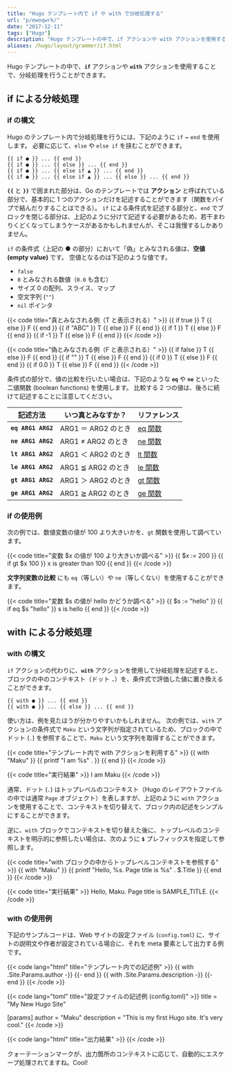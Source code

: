 ```yaml
---
title: "Hugo テンプレート内で if や with で分岐処理する"
url: "p/ewoqwrk/"
date: "2017-12-11"
tags: ["Hugo"]
description: "Hugo テンプレートの中で、if アクションや with アクションを使用することで、分岐処理を行うことができます。"
aliases: /hugo/layout/grammer/if.html
---
```


Hugo テンプレートの中で、__`if`__ アクションや __`with`__ アクションを使用することで、分岐処理を行うことができます。

if による分岐処理
----

### if の構文

Hugo のテンプレート内で分岐処理を行うには、下記のように `if` ~ `end` を使用します。
必要に応じて、`else` や `else if` を挟むことができます。

```
{{ if ● }} ... {{ end }}
{{ if ● }} ... {{ else }} ... {{ end }}
{{ if ● }} ... {{ else if ▲ }} ... {{ end }}
{{ if ● }} ... {{ else if ▲ }} ... {{ else }} ... {{ end }}
```

__`{{`__ と __`}}`__ で囲まれた部分は、Go のテンプレートでは __アクション__ と呼ばれている部分で、基本的に 1 つのアクションだけを記述することができます（関数をパイプで結んだりすることはできる）。
`if` による条件式を記述する部分と、`end` でブロックを閉じる部分は、上記のように分けて記述する必要があるため、若干まわりくどくなってしまうケースがあるかもしれませんが、そこは我慢するしかありません。

`if` の条件式（上記の ● の部分）において「偽」とみなされる値は、__空値 (empty value)__ です。
空値となるのは下記のような値です。

* `false`
* `0` とみなされる数値（`0.0` も含む）
* サイズ 0 の配列、スライス、マップ
* 空文字列 (`""`)
* `nil` ポインタ

{{< code title="真とみなされる例（T と表示される）" >}}
{{ if true  }} T {{ else }} F {{ end }}
{{ if "ABC" }} T {{ else }} F {{ end }}
{{ if 1     }} T {{ else }} F {{ end }}
{{ if -1    }} T {{ else }} F {{ end }}
{{< /code >}}

{{< code title="偽とみなされる例（F と表示される）" >}}
{{ if false }} T {{ else }} F {{ end }}
{{ if ""    }} T {{ else }} F {{ end }}
{{ if 0     }} T {{ else }} F {{ end }}
{{ if 0.0   }} T {{ else }} F {{ end }}
{{< /code >}}

条件式の部分で、値の比較を行いたい場合は、下記のような __`eq`__ や __`ne`__ といった二値関数 (boolean functions) を使用します。
比較する 2 つの値は、後ろに続けて記述することに注意してください。

| 記述方法 | いつ真とみなすか？ | リファレンス |
| ---- | ---- | ---- |
| __`eq ARG1 ARG2`__ | ARG1 ＝ ARG2 のとき | [eq 関数](https://gohugo.io/functions/eq/) |
| __`ne ARG1 ARG2`__ | ARG1 ≠ ARG2 のとき | [ne 関数](https://gohugo.io/functions/ne/) |
| __`lt ARG1 ARG2`__ | ARG1 ＜ ARG2 のとき | [lt 関数](https://gohugo.io/functions/lt/) |
| __`le ARG1 ARG2`__ | ARG1 ≦ ARG2 のとき | [le 関数](https://gohugo.io/functions/le/) |
| __`gt ARG1 ARG2`__ | ARG1 ＞ ARG2 のとき | [gt 関数](https://gohugo.io/functions/gt/) |
| __`ge ARG1 ARG2`__ | ARG1 ≧ ARG2 のとき | [ge 関数](https://gohugo.io/functions/ge/) |

### if の使用例

次の例では、数値変数の値が 100 より大きいかを、`gt` 関数を使用して調べています。

{{< code title="変数 $x の値が 100 より大きいか調べる" >}}
{{ $x := 200 }}
{{ if gt $x 100 }}
  x is greater than 100
{{ end }}
{{< /code >}}

__文字列変数の比較__ にも `eq`（等しい）や `ne`（等しくない）を使用することができます。

{{< code title="変数 $s の値が hello かどうか調べる" >}}
{{ $s := "hello" }}
{{ if eq $s "hello" }}
  s is hello
{{ end }}
{{< /code >}}


with による分岐処理
----

### with の構文

`if` アクションの代わりに、__`with`__ アクションを使用して分岐処理を記述すると、ブロックの中のコンテキスト（ドット __`.`__）を、条件式で評価した値に置き換えることができます。

```
{{ with ● }} ... {{ end }}
{{ with ● }} ... {{ else }} ... {{ end }}
```

使い方は、例を見たほうが分かりやすいかもしれません。
次の例では、`with` アクションの条件式で `Maku` という文字列が指定されているため、ブロックの中でドット (`.`) を参照することで、`Maku` という文字列を取得することができます。

{{< code title="テンプレート内で with アクションを利用する" >}}
{{ with "Maku" }}
  {{ printf "I am %s" . }}
{{ end }}
{{< /code >}}

{{< code title="実行結果" >}}
I am Maku
{{< /code >}}

通常、ドット (`.`) はトップレベルのコンテキスト（Hugo のレイアウトファイルの中では通常 `Page` オブジェクト）を表しますが、上記のように `with` アクションを使用することで、コンテキストを切り替えて、ブロック内の記述をシンプルにすることができます。

逆に、`with` ブロックでコンテキストを切り替えた後に、トップレベルのコンテキストを明示的に参照したい場合は、次のように __`$`__ プレフィックスを指定して参照します。

{{< code title="with ブロックの中からトップレベルコンテキストを参照する" >}}
{{ with "Maku" }}
  {{ printf "Hello, %s. Page title is %s" . $.Title }}
{{ end }}
{{< /code >}}

{{< code title="実行結果" >}}
Hello, Maku. Page title is SAMPLE_TITLE.
{{< /code >}}

### with の使用例

下記のサンプルコードは、Web サイトの設定ファイル (`config.toml`) に、サイトの説明文や作者が設定されている場合に、それを meta 要素として出力する例です。

{{< code lang="html" title="テンプレート内での記述例" >}}
{{ with .Site.Params.author -}}
  <meta name="author" content="{{ . }}">
{{- end }}
{{ with .Site.Params.description -}}
  <meta name="description" content="{{ . }}">
{{- end }}
{{< /code >}}

{{< code lang="toml" title="設定ファイルの記述例 (config.toml)" >}}
title = "My New Hugo Site"

[params]
  author = "Maku"
  description = "This is my first Hugo site. It's very cool."
{{< /code >}}

{{< code lang="html" title="出力結果" >}}
<meta name="author" content="Maku">
<meta name="description" content="This is my first Hugo site. It&#39;s very cool.">
{{< /code >}}

クォーテーションマークが、出力箇所のコンテキストに応じて、自動的にエスケープ処理されてますね。Cool!

